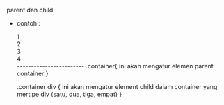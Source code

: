 parent dan child
 - contoh :
    <div class="container"> 
        <div class="satu">1</div>
        <div class="dua">2</div>
        <div class="tiga">3</div>
        <div class="empat">4</div>
    </div>
    ------------------------
    .container{
        ini akan mengatur elemen parent container
    }

    .container div {
        ini akan mengatur element child dalam container yang mertipe div (satu, dua, tiga, empat)
    }
